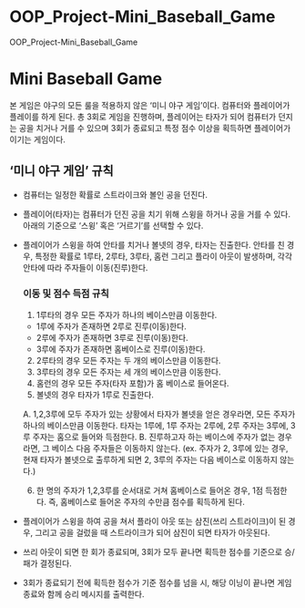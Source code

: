 # OOP_Project-Mini_Baseball_Game
OOP_Project-Mini_Baseball_Game

# Mini Baseball Game
본 게임은 야구의 모든 룰을 적용하지 않은 ‘미니 야구 게임’이다. 컴퓨터와 플레이어가 플레이를 하게 된다. 총 3회로 게임을 진행하며, 플레이어는 타자가 되어 컴퓨터가 던지는 공을 치거나 거를 수 있으며 3회가 종료되고 특정 점수 이상을 획득하면 플레이어가 이기는 게임이다.

## ‘미니 야구 게임’ 규칙
- 컴퓨터는 일정한 확률로 스트라이크와 볼인 공을 던진다.
- 플레이어(타자)는 컴퓨터가 던진 공을 치기 위해 스윙을 하거나 공을 거를 수 있다. 아래의 기준으로 ‘스윙’ 혹은 ‘거르기’를 선택할 수 있다.
- 플레이어가 스윙을 하여 안타를 치거나 볼넷의 경우, 타자는 진출한다. 안타를 친 경우, 특정한 확률로 1루타, 2루타, 3루타, 홈런 그리고 플라이 아웃이 발생하며, 각각 안타에 따라 주자들이 이동(진루)한다.
  
  ### 이동 및 점수 득점 규칙
  1) 1루타의 경우 모든 주자가 하나의 베이스만큼 이동한다.
    - 1루에 주자가 존재하면 2루로 진루(이동)한다.
    - 2루에 주자가 존재하면 3루로 진루(이동)한다.
    - 3루에 주자가 존재하면 홈베이스로 진루(이동)한다.
    
  2) 2루타의 경우 모든 주자는 두 개의 베이스만큼 이동한다.
  3) 3루타의 경우 모든 주자는 세 개의 베이스만큼 이동한다.
  4) 홈런의 경우 모든 주자(타자 포함)가 홈 베이스로 들어온다.
  5) 볼넷의 경우 타자가 1루로 진출한다.

    A. 1,2,3루에 모두 주자가 있는 상황에서 타자가 볼넷을 얻은 경우라면, 모든 주자가 하나의 베이스만큼 이동한다. 타자는 1루에, 1루 주자는 2루에, 2루 주자는 3루에, 3루 주자는 홈으로 들어와 득점한다.
    B. 진루하고자 하는 베이스에 주자가 없는 경우라면, 그 베이스 다음 주자들은 이동하지 않는다. (ex. 주자가 2, 3루에 있는 경우, 현재 타자가 볼넷으로 출루하게 되면 2, 3루의 주자는 다음 베이스로 이동하지 않는다.)
    
  6) 한 명의 주자가 1,2,3루를 순서대로 거쳐 홈베이스로 들어온 경우, 1점 득점한다. 즉, 홈베이스로 들어온 주자의 수만큼 점수를 획득하게 된다.

- 플레이어가 스윙을 하여 공을 쳐서 플라이 아웃 또는 삼진(쓰리 스트라이크)이 된 경우, 그리고 공을 걸렀을 때 스트라이크가 되어 삼진이 되면 타자가 아웃된다.
- 쓰리 아웃이 되면 한 회가 종료되며, 3회가 모두 끝나면 획득한 점수를 기준으로 승/패가 결정된다.
- 3회가 종료되기 전에 획득한 점수가 기준 점수를 넘을 시, 해당 이닝이 끝나면 게임 종료와 함께 승리 메시지를 출력한다.
